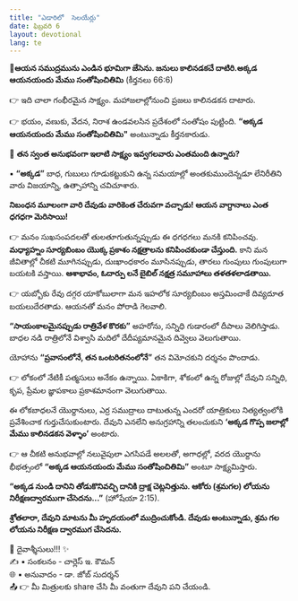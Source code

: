 ```yaml
---
title: "ఎడారిలో  సెలయేర్లు"
date: ఫిబ్రవరి 6
layout: devotional
lang: te
---
```


**📖ఆయన సముద్రమును ఎండిన భూమిగా జేసెను. జనులు కాలినడకచే దాటిరి.అక్కడ ఆయనయందు మేము సంతోషించితిమి**
(కీర్తనలు 66:6)


👉 ఇది చాలా గంభీరమైన సాక్ష్యం. మహాజలాల్లోనుంచి ప్రజలు కాలినడకన దాటారు.

👉 భయం, వణుకు, వేదన, నిరాశ ఉండవలసిన ప్రదేశంలో సంతోషం పుట్టింది. **“అక్కడ ఆయనయందు మేము సంతోషించితిమి"** అంటున్నాడు కీర్తనకారుడు.

🔺 **తన స్వంత అనుభవంగా ఇలాటి సాక్ష్యం ఇవ్వగలవారు ఎంతమంది ఉన్నారు?** 

▪ **“అక్కడ”** బాధ, గుబులు గూడుకట్టుకుని ఉన్న సమయాల్లో అంతకుముందెన్నడూ లేనిరీతిని వారు విజయాన్ని, ఉత్సాహాన్ని చవిచూశారు.

**నిబంధన మూలంగా వారి దేవుడు వారికెంత చేరువగా వచ్చాడు! ఆయన వాగ్దానాలు ఎంత ధగధగా మెరిసాయి!** 

👉 మనం సుఖసంపదలతో తులతూగుతున్నప్పుడు ఈ ధగధగలు మనకి కనిపించవు. 
**మధ్యాహ్నం సూర్యబింబం యొక్క ప్రకాశం నక్షత్రాలను కనిపించకుండా చేస్తుంది.** కాని మన జీవితాల్లో చీకటి మూగినప్పుడు, దుఃఖాంధకారం మూసినప్పుడు, తారలు గుంపులు గుంపులుగా బయటకి వస్తాయి. 
**ఆశాభావం, ఓదార్పు లనే బైబిల్ నక్షత్ర సమూహాలు తళతళలాడతాయి.**

👉 యబ్బోకు రేవు దగ్గర యాకోబులాగా మన ఇహలోక సూర్యబింబం అస్తమించాకే దివ్యదూత బయలుదేరతాడు. ఆయనతో మనం పోరాడి గెలవాలి.

 **“సాయంకాలమైనప్పుడు రాత్రివేళ కొరకు”** అహరోను, సన్నిధి గుడారంలో దీపాలు వెలిగిస్తాడు. బాధల నడి రాత్రిలోనే విశ్వాసి మదిలో దేదీప్యమానమైన దివ్వెలు వెలుగుతాయి.

యోహాను **“ప్రవాసంలోనే, తన ఒంటరితనంలోనే”** తన విమోచకుని దర్శనం పొందాడు. 

👉 లోకంలో నేటికీ పత్మసులు అనేకం ఉన్నాయి. ఏకాకిగా, శోకంలో ఉన్న రోజుల్లో దేవుని సన్నిధి, కృప, ప్రేమల జ్ఞాపకాలు ప్రకాశమానంగా వెలుగుతాయి. 

ఈ లోకబాధలనే యొర్దానులు, ఎర్ర సముద్రాలు దాటుతున్న ఎందరో యాత్రికులు నిత్యత్వంలోకి ప్రవేశించాక గుర్తుచేసుకుంటారు. దేవుని ఎనలేని అనుగ్రహాన్ని తలంచుకుని **‘అక్కడ గొప్ప జలాల్లో మేము కాలినడకన వెళ్ళాం’** అంటారు. 

👉 ఆ చీకటి అనుభవాల్లో నలువైపులా ఎగసిపడే అలలతో, అగాధల్లో, వరద యొర్దాను భీభత్సంలో **“అక్కడ ఆయనయందు మేము సంతోషించితిమి”** అంటూ సాక్ష్యమిస్తారు.

**“అక్కడ నుండి దానిని తోడుకొనివచ్చి దానికి ద్రాక్ష చెట్లనిత్తును. ఆకోరు (శ్రమగల) లోయను నిరీక్షణద్వారముగా చేసెదను...”** (హోషేయా 2:15). 

 **శ్రోతలారా, దేవుని మాటను మీ హృదయంలో ముద్రించుకోండి. దేవుడు అంటున్నాడు, శ్రమ గల లోయను నిరీక్షణ ద్వారముగ చేసెదను.**

<div class="blessing">🙏 <span class="bless-text">దైవాశ్శీసులు!!!</span> ✨</div>

<div class="credit">✍️ <span class="credit-text">▪ సంకలనం - చార్లెస్ ఇ. కౌమన్</span></div>
<div class="credit">🌐 <span class="credit-text">▪ అనువాదం - డా. జోబ్ సుదర్శన్</span></div>


<div class="share">📤 👉 <span class="share-text">మీ మిత్రులకు share చేసి మీ వంతుగా దేవుని పని చేయండి.</span></div>
